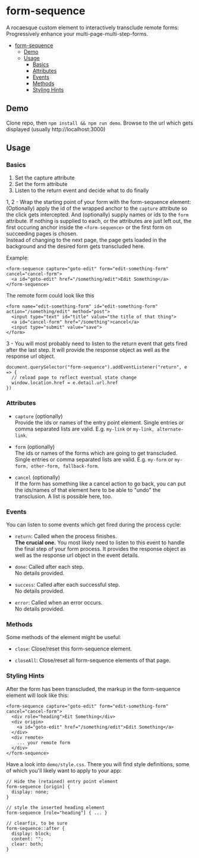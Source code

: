 # form-sequence

A rocaesque custom element to interactively transclude remote forms: Progressively enhance your multi-page-multi-step-forms.

<!-- TOC -->

- [form-sequence](#form-sequence)
    - [Demo](#demo)
    - [Usage](#usage)
        - [Basics](#basics)
        - [Attributes](#attributes)
        - [Events](#events)
        - [Methods](#methods)
        - [Styling Hints](#styling-hints)

<!-- /TOC -->

## Demo

Clone repo, then `npm install && npm run demo`. Browse to the url which gets displayed (usually http://localhost:3000)

## Usage

### Basics

1. Set the capture attribute
2. Set the form attribute
3. Listen to the return event and decide what to do finally

1, 2 - Wrap the starting point of your form with the form-sequence element: (Optionally) apply the id of the wrapped anchor to the `capture` attribute so the click gets intercepted. And (optionally) supply names or ids to the `form` attribute. If nothing is supplied to each, or the attributes are just left out, the first occuring anchor inside the `<form-sequence>` or the first form on succeeding pages is chosen.  
Instead of changing to the next page, the page gets loaded in the background and the desired form gets transcluded here.

Example:

    <form-sequence capture="goto-edit" form="edit-something-form" cancel="cancel-form">
      <a id="goto-edit" href="/something/edit">Edit Something</a>
    </form-sequence>

The remote form could look like this

    <form name="edit-something-form" id="edit-something-form" action="/something/edit" method="post">
      <input type="text" id="title" value="the title of that thing">
      <a id="cancel-form" href="/something">cancel</a>
      <input type="submit" value="save">
    </form>

3 - You will most probably need to listen to the return event that gets fired after the last step. It will provide the response object as well as the response url object.

    document.querySelector("form-sequence").addEventListener("return", e => {
      // reload page to reflect eventual state change
      window.location.href = e.detail.url.href
    })

### Attributes

- `capture` (optionally)  
  Provide the ids or names of the entry point element. Single entries or comma separated lists are valid. E.g. `my-link` or `my-link, alternate-link`.

- `form` (optionally)  
  The ids or names of the forms which are going to get transcluded. Single entries or comma separated lists are valid. E.g. `my-form` or `my-form, other-form, fallback-form`.

- `cancel` (optionally)  
  If the form has something like a cancel action to go back, you can put the ids/names of that element here to be able to "undo" the transclusion. A list is possible here, too.

### Events

You can listen to some events which get fired during the process cycle: 

- `return`: Called when the process finishes.  
  __The crucial one.__ You most likely need to listen to this event to handle the final step of your form process. It provides the response object as well as the response url object in the event details.

- `done`: Called after each step.  
  No details provided.

- `success`: Called after each successful step.  
  No details provided.
  
- `error`: Called when an error occurs.  
  No details provided.

### Methods

Some methods of the element might be useful:

- `close`: Close/reset this form-sequence element.

- `closeAll`: Close/reset all form-sequence elements of that page.

### Styling Hints

After the form has been transcluded, the markup in the form-sequence element will look like this:

    <form-sequence capture="goto-edit" form="edit-something-form" cancel="cancel-form">
      <div role="heading">Eit Something</div>
      <div origin>
        <a id="goto-edit" href="/something/edit">Edit Something</a>
      </div>
      <div remote>
        ... your remote form
      </div>
    </form-sequence>

Have a look into `demo/style.css`. There you will find style definitions, some of which you'll likely want to apply to your app:

    // Hide the (retained) entry point element
    form-sequence [origin] {
      display: none;
    }

    // style the inserted heading element
    form-sequence [role="heading"] { ... }

    // clearfix, to be sure
    form-sequence::after {
      display: block;
      content: "";
      clear: both;
    }
